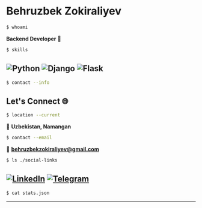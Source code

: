 # Behruzbek Zokiraliyev 

```bash
$ whoami
```
**Backend Developer** 🚀

```bash
$ skills
```
![Python](https://img.shields.io/badge/Python-3776AB?style=for-the-badge&logo=python&logoColor=white)
![Django](https://img.shields.io/badge/Django-092E20?style=for-the-badge&logo=django&logoColor=white)
![Flask](https://img.shields.io/badge/Flask-000000?style=for-the-badge&logo=flask&logoColor=white)
---

```bash
$ contact --info
```
## Let's Connect 🌐

```bash
$ location --current
```
📍 **Uzbekistan, Namangan**

```bash
$ contact --email
```
📧 **behruzbekzokiraliyev@gmail.com**

```bash
$ ls ./social-links
```
[![LinkedIn](https://img.shields.io/badge/LinkedIn-0077B5?style=for-the-badge&logo=linkedin&logoColor=white)](https://www.linkedin.com/in/behruzbek-zokiraliyev-34147b370/)
[![Telegram](https://img.shields.io/badge/Telegram-2CA5E0?style=for-the-badge&logo=telegram&logoColor=white)](https://t.me/behruzbekzokiraliyev)
---

```bash
$ cat stats.json
```
---

```bash
